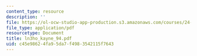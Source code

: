 ```yaml
---
content_type: resource
description: ''
file: https://ol-ocw-studio-app-production.s3.amazonaws.com/courses/24-951-introduction-to-syntax-fall-2003/c45e98624fa95da7f4983542115f7643_ln3ho_kayne_94.pdf
file_type: application/pdf
resourcetype: Document
title: ln3ho_kayne_94.pdf
uid: c45e9862-4fa9-5da7-f498-3542115f7643
---
```

